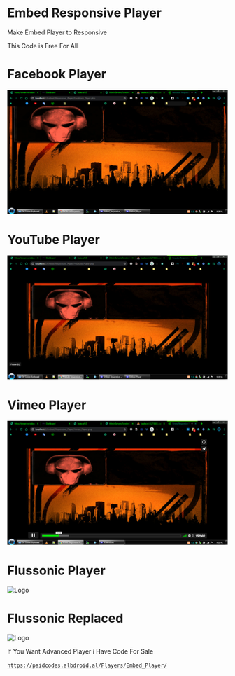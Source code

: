 # Embed Responsive Player
Make Embed Player to Responsive

This Code is Free For All

# Facebook Player
![Logo](https://raw.githubusercontent.com/SxtBox/Embed_Responsive_Player/main/Screenshots/Facebook_Player.png?raw=true)

# YouTube Player
![Logo](https://raw.githubusercontent.com/SxtBox/Embed_Responsive_Player/main/Screenshots/Youtube_Player.png?raw=true)

# Vimeo Player
![Logo](https://raw.githubusercontent.com/SxtBox/Embed_Responsive_Player/main/Screenshots/Vimeo_Player.png?raw=true)

# Flussonic Player
![Logo](https://raw.githubusercontent.com/SxtBox/Embed_Responsive_Player/main/Screenshots/Flussonic_Player.png?raw=true)

# Flussonic Replaced
![Logo](https://raw.githubusercontent.com/SxtBox/Embed_Responsive_Player/main/Screenshots/Flussonic_Replaced.png?raw=true)

If You Want Advanced Player i Have Code For Sale

<code>https://paidcodes.albdroid.al/Players/Embed_Player/</code>
